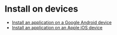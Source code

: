 # Install on devices

- [Install an application on a Google Android device](./install-an-application-on-a-google-android-device.md)
- [Install an application on an Apple iOS device](./install-an-application-on-an-apple-ios-device.md)

